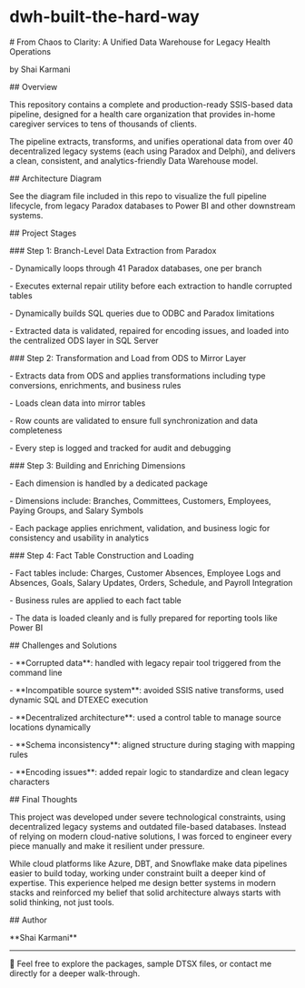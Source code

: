 # dwh-built-the-hard-way
\# From Chaos to Clarity: A Unified Data Warehouse for Legacy Health Operations

by Shai Karmani



\## Overview



This repository contains a complete and production-ready SSIS-based data pipeline, designed for a health care organization that provides in-home caregiver services to tens of thousands of clients. 

The pipeline extracts, transforms, and unifies operational data from over 40 decentralized legacy systems (each using Paradox and Delphi), and delivers a clean, consistent, and analytics-friendly Data Warehouse model.



\## Architecture Diagram



See the diagram file included in this repo to visualize the full pipeline lifecycle, from legacy Paradox databases to Power BI and other downstream systems.



\## Project Stages



\### Step 1: Branch-Level Data Extraction from Paradox



\- Dynamically loops through 41 Paradox databases, one per branch

\- Executes external repair utility before each extraction to handle corrupted tables

\- Dynamically builds SQL queries due to ODBC and Paradox limitations

\- Extracted data is validated, repaired for encoding issues, and loaded into the centralized ODS layer in SQL Server



\### Step 2: Transformation and Load from ODS to Mirror Layer



\- Extracts data from ODS and applies transformations including type conversions, enrichments, and business rules

\- Loads clean data into mirror tables

\- Row counts are validated to ensure full synchronization and data completeness

\- Every step is logged and tracked for audit and debugging



\### Step 3: Building and Enriching Dimensions



\- Each dimension is handled by a dedicated package

\- Dimensions include: Branches, Committees, Customers, Employees, Paying Groups, and Salary Symbols

\- Each package applies enrichment, validation, and business logic for consistency and usability in analytics



\### Step 4: Fact Table Construction and Loading



\- Fact tables include: Charges, Customer Absences, Employee Logs and Absences, Goals, Salary Updates, Orders, Schedule, and Payroll Integration

\- Business rules are applied to each fact table

\- The data is loaded cleanly and is fully prepared for reporting tools like Power BI



\## Challenges and Solutions



\- \*\*Corrupted data\*\*: handled with legacy repair tool triggered from the command line

\- \*\*Incompatible source system\*\*: avoided SSIS native transforms, used dynamic SQL and DTEXEC execution

\- \*\*Decentralized architecture\*\*: used a control table to manage source locations dynamically

\- \*\*Schema inconsistency\*\*: aligned structure during staging with mapping rules

\- \*\*Encoding issues\*\*: added repair logic to standardize and clean legacy characters



\## Final Thoughts



This project was developed under severe technological constraints, using decentralized legacy systems and outdated file-based databases. Instead of relying on modern cloud-native solutions, I was forced to engineer every piece manually and make it resilient under pressure.



While cloud platforms like Azure, DBT, and Snowflake make data pipelines easier to build today, working under constraint built a deeper kind of expertise. This experience helped me design better systems in modern stacks and reinforced my belief that solid architecture always starts with solid thinking, not just tools.



\## Author



\*\*Shai Karmani\*\*



---



📁 Feel free to explore the packages, sample DTSX files, or contact me directly for a deeper walk-through.



